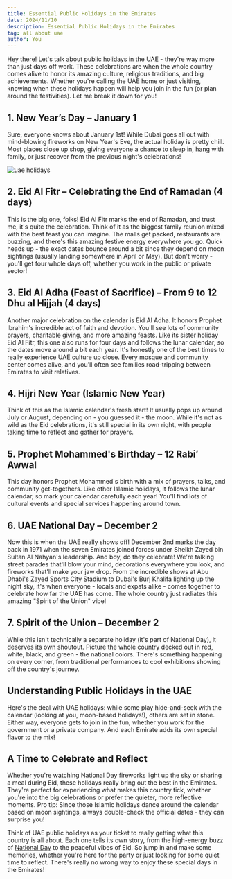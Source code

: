 ```yaml
---
title: Essential Public Holidays in the Emirates
date: 2024/11/10
description: Essential Public Holidays in the Emirates
tag: all about uae
author: You
---
```


Hey there! Let's talk about [public holidays](https://u.ae/en/information-and-services/public-holidays-and-religious-affairs/public-holidays) in the UAE - they're way more than just days off work. These celebrations are when the whole country comes alive to honor its amazing culture, religious traditions, and big achievements. Whether you're calling the UAE home or just visiting, knowing when these holidays happen will help you join in the fun (or plan around the festivities). Let me break it down for you!

## 1. New Year’s Day – January 1
Sure, everyone knows about January 1st! While Dubai goes all out with mind-blowing fireworks on New Year's Eve, the actual holiday is pretty chill. Most places close up shop, giving everyone a chance to sleep in, hang with family, or just recover from the previous night's celebrations!

![uae holidays](/images/Public%20Holidays%20in%20UAE.jpg)

## 2. Eid Al Fitr – Celebrating the End of Ramadan (4 days)
This is the big one, folks! Eid Al Fitr marks the end of Ramadan, and trust me, it's quite the celebration. Think of it as the biggest family reunion mixed with the best feast you can imagine. The malls get packed, restaurants are buzzing, and there's this amazing festive energy everywhere you go. Quick heads up - the exact dates bounce around a bit since they depend on moon sightings (usually landing somewhere in April or May). But don't worry - you'll get four whole days off, whether you work in the public or private sector!

## 3. Eid Al Adha (Feast of Sacrifice) – From 9 to 12 Dhu al Hijjah (4 days)
Another major celebration on the calendar is Eid Al Adha. It honors Prophet Ibrahim's incredible act of faith and devotion. You'll see lots of community prayers, charitable giving, and more amazing feasts. Like its sister holiday Eid Al Fitr, this one also runs for four days and follows the lunar calendar, so the dates move around a bit each year. It's honestly one of the best times to really experience UAE culture up close. Every mosque and community center comes alive, and you'll often see families road-tripping between Emirates to visit relatives.

## 4. Hijri New Year (Islamic New Year)
Think of this as the Islamic calendar's fresh start! It usually pops up around July or August, depending on - you guessed it - the moon. While it's not as wild as the Eid celebrations, it's still special in its own right, with people taking time to reflect and gather for prayers.

## 5. Prophet Mohammed's Birthday – 12 Rabi’ Awwal
This day honors Prophet Mohammed's birth with a mix of prayers, talks, and community get-togethers. Like other Islamic holidays, it follows the lunar calendar, so mark your calendar carefully each year! You'll find lots of cultural events and special services happening around town.

## 6. UAE National Day – December 2
Now this is when the UAE really shows off! December 2nd marks the day back in 1971 when the seven Emirates joined forces under Sheikh Zayed bin Sultan Al Nahyan's leadership. And boy, do they celebrate! We're talking street parades that'll blow your mind, decorations everywhere you look, and fireworks that'll make your jaw drop. From the incredible shows at Abu Dhabi's Zayed Sports City Stadium to Dubai's Burj Khalifa lighting up the night sky, it's when everyone - locals and expats alike - comes together to celebrate how far the UAE has come. The whole country just radiates this amazing "Spirit of the Union" vibe!

## 7. Spirit of the Union – December 2
While this isn't technically a separate holiday (it's part of National Day), it deserves its own shoutout. Picture the whole country decked out in red, white, black, and green - the national colors. There's something happening on every corner, from traditional performances to cool exhibitions showing off the country's journey.

## Understanding Public Holidays in the UAE
Here's the deal with UAE holidays: while some play hide-and-seek with the calendar (looking at you, moon-based holidays!), others are set in stone. Either way, everyone gets to join in the fun, whether you work for the government or a private company. And each Emirate adds its own special flavor to the mix!

## A Time to Celebrate and Reflect
Whether you're watching National Day fireworks light up the sky or sharing a meal during Eid, these holidays really bring out the best in the Emirates. They're perfect for experiencing what makes this country tick, whether you're into the big celebrations or prefer the quieter, more reflective moments.
Pro tip: Since those Islamic holidays dance around the calendar based on moon sightings, always double-check the official dates - they can surprise you!

Think of UAE public holidays as your ticket to really getting what this country is all about. Each one tells its own story, from the high-energy buzz of [National Day](https://www.jumeirah.com/en/article/stories/dubai/everything-you-need-to-know-about-uae-national-day) to the peaceful vibes of Eid. So jump in and make some memories, whether you're here for the party or just looking for some quiet time to reflect. There's really no wrong way to enjoy these special days in the Emirates!
